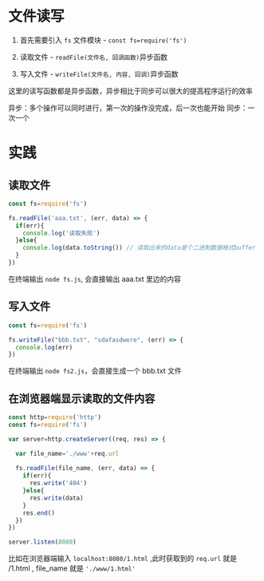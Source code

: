 # 文件读写

1. 首先需要引入 `fs` 文件模块 - `const fs=require('fs')`

2. 读取文件 - `readFile(文件名, 回调函数)`异步函数
   
3. 写入文件 - `writeFile(文件名, 内容, 回调)`异步函数

这里的读写函数都是异步函数，异步相比于同步可以很大的提高程序运行的效率

异步：多个操作可以同时进行，第一次的操作没完成，后一次也能开始
同步：一次一个
    
# 实践

## 读取文件

```js
const fs=require('fs')

fs.readFile('aaa.txt', (err, data) => {
  if(err){
    console.log('读取失败')
  }else{
    console.log(data.toString()) // 读取出来的data是个二进制数据格式buffer
  }
})
```

在终端输出 `node fs.js`, 会直接输出 aaa.txt 里边的内容

## 写入文件

```js
const fs=require('fs')

fs.writeFile("bbb.txt", "sdafasdwere", (err) => {
  console.log(err)
})
```

在终端输出 `node fs2.js`，会直接生成一个 bbb.txt 文件

## 在浏览器端显示读取的文件内容

```js
const http=require('http')
const fs=require('fs')

var server=http.createServer((req, res) => {

  var file_name='./www'+req.url
  
  fs.readFile(file_name, (err, data) => {
    if(err){
      res.write('404')
    }else{
      res.write(data)
    }
    res.end()
  })
})

server.listen(8080)
```

比如在浏览器端输入 `localhost:8080/1.html` ,此时获取到的 `req.url` 就是 /1.html , file_name 就是 `'./www/1.html'`

